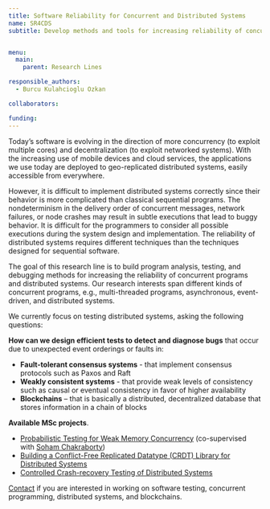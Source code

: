 ```yaml
---
title: Software Reliability for Concurrent and Distributed Systems
name: SR4CDS
subtitle: Develop methods and tools for increasing reliability of concurrent and distributed systems.


menu:
  main:
    parent: Research Lines

responsible_authors:
  - Burcu Kulahcioglu Ozkan

collaborators:

funding:
---
```


Today’s software is evolving in the direction of more concurrency (to exploit multiple cores) and decentralization (to exploit networked systems). With the increasing use of mobile devices and cloud services, the applications we use today are deployed to geo-replicated distributed systems, easily accessible from everywhere.

However, it is difficult to implement distributed systems correctly since their behavior is more complicated than classical sequential programs. The nondeterminism in the delivery order of concurrent messages, network failures, or node crashes may result in subtle executions that lead to buggy behavior. It is difficult for the programmers to consider all possible executions during the system design and implementation. The reliability of distributed systems requires different techniques than the techniques designed for sequential software.

The goal of this research line is to build program analysis, testing, and debugging methods for increasing the reliability of concurrent programs and distributed systems. Our research interests span different kinds of concurrent programs, e.g., multi-threaded programs, asynchronous, event-driven, and distributed systems.

We currently focus on testing distributed systems, asking the following questions: 

**How can we design efficient tests to detect and diagnose bugs** that occur due to unexpected event orderings or faults in:

* **Fault-tolerant consensus systems** \- that implement consensus protocols such as Paxos and Raft
* **Weakly consistent systems** \- that provide weak levels of consistency such as causal or eventual consistency in favor of higher availability
* **Blockchains** – that is basically a distributed, decentralized database that stores information in a chain of blocks 

**Available MSc projects**.

* [Probabilistic Testing for Weak Memory Concurrency](https://pl.ewi.tudelft.nl/master-projects/master/2021/06/07/Probabilistic-Testing-Weak-Memory-Concurrency/) (co-supervised with [Soham Chakraborty](https://www.st.ewi.tudelft.nl/sschakraborty/))
* [Building a Conflict-Free Replicated Datatype (CRDT) Library for Distributed Systems](https://projectforum.tudelft.nl/admin/thesis_projects/157)
* [Controlled Crash-recovery Testing of Distributed Systems](https://projectforum.tudelft.nl/admin/thesis_projects/161)

[Contact](mailto:b.ozkan@tudelft.nl) if you are interested in working on software testing, concurrent programming, distributed systems, and blockchains.
